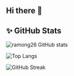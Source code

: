 ## Hi there 👋

<!--
**ramong26/ramong26** is a ✨ _special_ ✨ repository because its `README.md` (this file) appears on your GitHub profile.

Here are some ideas to get you started:

- 🔭 I’m currently working on ...
- 🌱 I’m currently learning ...
- 👯 I’m looking to collaborate on ...
- 🤔 I’m looking for help with ...
- 💬 Ask me about ...
- 📫 How to reach me: ...
- 😄 Pronouns: ...
- ⚡ Fun fact: ...
-->


## ✨ GitHub Stats

![ramong26 GitHub stats](https://github-readme-stats.vercel.app/api?username=ramong26&show_icons=true&theme=tokyonight)

![Top Langs](https://github-readme-stats.vercel.app/api/top-langs/?username=ramong26&layout=compact&theme=tokyonight)

![GitHub Streak](https://github-readme-streak-stats.herokuapp.com?user=ramong26&theme=tokyonight&hide_border=true)
